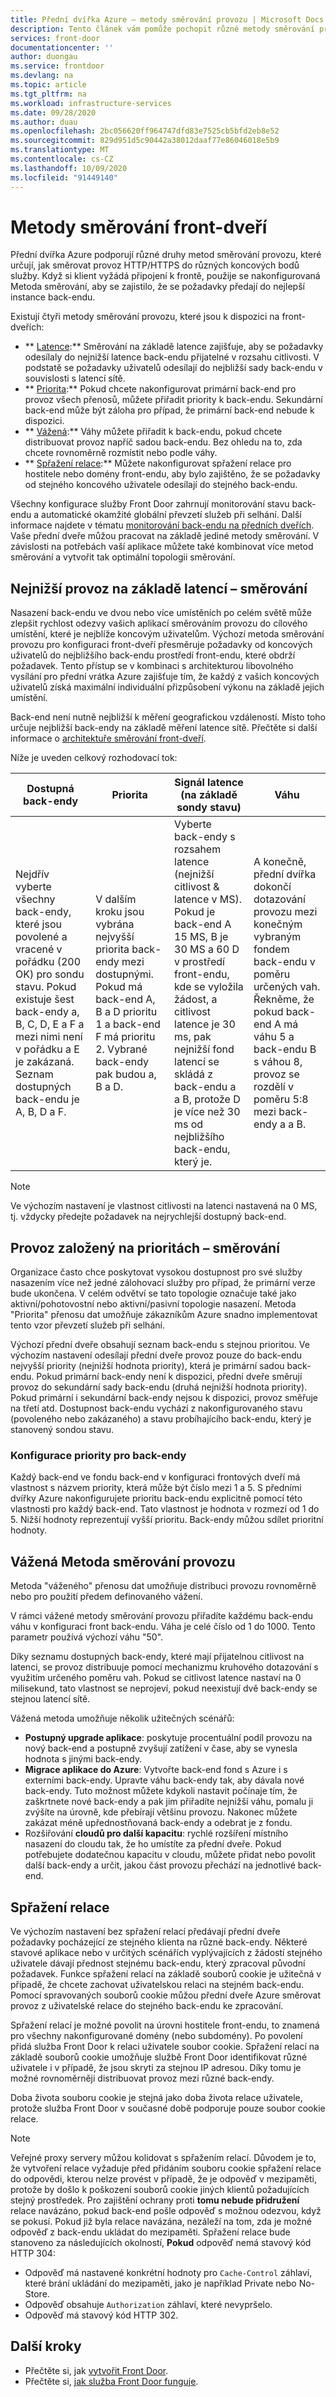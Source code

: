 ```yaml
---
title: Přední dvířka Azure – metody směrování provozu | Microsoft Docs
description: Tento článek vám pomůže pochopit různé metody směrování provozu používané předními dvířky.
services: front-door
documentationcenter: ''
author: duongau
ms.service: frontdoor
ms.devlang: na
ms.topic: article
ms.tgt_pltfrm: na
ms.workload: infrastructure-services
ms.date: 09/28/2020
ms.author: duau
ms.openlocfilehash: 2bc056620ff964747dfd83e7525cb5bfd2eb8e52
ms.sourcegitcommit: 829d951d5c90442a38012daaf77e86046018e5b9
ms.translationtype: MT
ms.contentlocale: cs-CZ
ms.lasthandoff: 10/09/2020
ms.locfileid: "91449140"
---
```

# <a name="front-door-routing-methods"></a>Metody směrování front-dveří

Přední dvířka Azure podporují různé druhy metod směrování provozu, které určují, jak směrovat provoz HTTP/HTTPS do různých koncových bodů služby. Když si klient vyžádá připojení k frontě, použije se nakonfigurovaná Metoda směrování, aby se zajistilo, že se požadavky předají do nejlepší instance back-endu. 

Existují čtyři metody směrování provozu, které jsou k dispozici na front-dveřích:

* ** [Latence](#latency):** Směrování na základě latence zajišťuje, aby se požadavky odesílaly do nejnižší latence back-endu přijatelné v rozsahu citlivosti. V podstatě se požadavky uživatelů odesílají do nejbližší sady back-endu v souvislosti s latencí sítě.
* ** [Priorita](#priority):** Pokud chcete nakonfigurovat primární back-end pro provoz všech přenosů, můžete přiřadit priority k back-endu. Sekundární back-end může být záloha pro případ, že primární back-end nebude k dispozici.
* ** [Vážená](#weighted):** Váhy můžete přiřadit k back-endu, pokud chcete distribuovat provoz napříč sadou back-endu. Bez ohledu na to, zda chcete rovnoměrně rozmístit nebo podle váhy.
* ** [Spřažení relace](#affinity):** Můžete nakonfigurovat spřažení relace pro hostitele nebo domény front-endu, aby bylo zajištěno, že se požadavky od stejného koncového uživatele odesílají do stejného back-endu.

Všechny konfigurace služby Front Door zahrnují monitorování stavu back-endu a automatické okamžité globální převzetí služeb při selhání. Další informace najdete v tématu [monitorování back-endu na předních dveřích](front-door-health-probes.md). Vaše přední dveře můžou pracovat na základě jediné metody směrování. V závislosti na potřebách vaší aplikace můžete také kombinovat více metod směrování a vytvořit tak optimální topologii směrování.

## <a name="lowest-latencies-based-traffic-routing"></a><a name = "latency"></a>Nejnižší provoz na základě latencí – směrování

Nasazení back-endu ve dvou nebo více umístěních po celém světě může zlepšit rychlost odezvy vašich aplikací směrováním provozu do cílového umístění, které je nejblíže koncovým uživatelům. Výchozí metoda směrování provozu pro konfiguraci front-dveří přesměruje požadavky od koncových uživatelů do nejbližšího back-endu prostředí front-endu, které obdrží požadavek. Tento přístup se v kombinaci s architekturou libovolného vysílání pro přední vrátka Azure zajišťuje tím, že každý z vašich koncových uživatelů získá maximální individuální přizpůsobení výkonu na základě jejich umístění.

Back-end není nutně nejbližší k měření geografickou vzdáleností. Místo toho určuje nejbližší back-endy na základě měření latence sítě. Přečtěte si další informace o [architektuře směrování front-dveří](front-door-routing-architecture.md). 

Níže je uveden celkový rozhodovací tok:

| Dostupná back-endy | Priorita | Signál latence (na základě sondy stavu) | Váhu |
|-------------| ----------- | ----------- | ----------- |
| Nejdřív vyberte všechny back-endy, které jsou povolené a vracené v pořádku (200 OK) pro sondu stavu. Pokud existuje šest back-endy a, B, C, D, E a F a mezi nimi není v pořádku a E je zakázaná. Seznam dostupných back-endu je A, B, D a F.  | V dalším kroku jsou vybrána nejvyšší priorita back-endy mezi dostupnými. Pokud má back-end A, B a D prioritu 1 a back-end F má prioritu 2. Vybrané back-endy pak budou a, B a D.| Vyberte back-endy s rozsahem latence (nejnižší citlivost & latence v MS). Pokud je back-end A 15 MS, B je 30 MS a 60 D v prostředí front-endu, kde se vyložila žádost, a citlivost latence je 30 ms, pak nejnižší fond latencí se skládá z back-endu a a B, protože D je více než 30 ms od nejbližšího back-endu, který je. | A konečně, přední dvířka dokončí dotazování provozu mezi konečným vybraným fondem back-endu v poměru určených vah. Řekněme, že pokud back-end A má váhu 5 a back-endu B s váhou 8, provoz se rozdělí v poměru 5:8 mezi back-endy a a B. |

>[!NOTE]
> Ve výchozím nastavení je vlastnost citlivosti na latenci nastavená na 0 MS, tj. vždycky předejte požadavek na nejrychlejší dostupný back-end.

## <a name="priority-based-traffic-routing"></a><a name = "priority"></a>Provoz založený na prioritách – směrování

Organizace často chce poskytovat vysokou dostupnost pro své služby nasazením více než jedné zálohovací služby pro případ, že primární verze bude ukončena. V celém odvětví se tato topologie označuje také jako aktivní/pohotovostní nebo aktivní/pasivní topologie nasazení. Metoda "Priorita" přenosu dat umožňuje zákazníkům Azure snadno implementovat tento vzor převzetí služeb při selhání.

Výchozí přední dveře obsahují seznam back-endu s stejnou prioritou. Ve výchozím nastavení odesílají přední dveře provoz pouze do back-endu nejvyšší priority (nejnižší hodnota priority), která je primární sadou back-endu. Pokud primární back-endy není k dispozici, přední dveře směrují provoz do sekundární sady back-endu (druhá nejnižší hodnota priority). Pokud primární i sekundární back-endy nejsou k dispozici, provoz směřuje na třetí atd. Dostupnost back-endu vychází z nakonfigurovaného stavu (povoleného nebo zakázaného) a stavu probíhajícího back-endu, který je stanovený sondou stavu.

### <a name="configuring-priority-for-backends"></a>Konfigurace priority pro back-endy

Každý back-end ve fondu back-end v konfiguraci frontových dveří má vlastnost s názvem priority, která může být číslo mezi 1 a 5. S předními dvířky Azure nakonfigurujete prioritu back-endu explicitně pomocí této vlastnosti pro každý back-end. Tato vlastnost je hodnota v rozmezí od 1 do 5. Nižší hodnoty reprezentují vyšší prioritu. Back-endy můžou sdílet prioritní hodnoty.

## <a name="weighted-traffic-routing-method"></a><a name = "weighted"></a>Vážená Metoda směrování provozu
Metoda "váženého" přenosu dat umožňuje distribuci provozu rovnoměrně nebo pro použití předem definovaného vážení.

V rámci vážené metody směrování provozu přiřadíte každému back-endu váhu v konfiguraci front back-endu. Váha je celé číslo od 1 do 1000. Tento parametr používá výchozí váhu "50".

Díky seznamu dostupných back-endy, které mají přijatelnou citlivost na latenci, se provoz distribuuje pomocí mechanizmu kruhového dotazování s využitím určeného poměru vah. Pokud se citlivost latence nastaví na 0 milisekund, tato vlastnost se neprojeví, pokud neexistují dvě back-endy se stejnou latencí sítě. 

Vážená metoda umožňuje několik užitečných scénářů:

* **Postupný upgrade aplikace**: poskytuje procentuální podíl provozu na nový back-end a postupně zvyšují zatížení v čase, aby se vynesla hodnota s jinými back-endy.
* **Migrace aplikace do Azure**: Vytvořte back-end fond s Azure i s externími back-endy. Upravte váhu back-endy tak, aby dávala nové back-endy. Tuto možnost můžete kdykoli nastavit počínaje tím, že zaškrtnete nové back-endy a pak jim přiřadíte nejnižší váhu, pomalu ji zvýšíte na úrovně, kde přebírají většinu provozu. Nakonec můžete zakázat méně upřednostňovaná back-endy a odebrat je z fondu.  
* Rozšiřování **cloudů pro další kapacitu**: rychlé rozšíření místního nasazení do cloudu tak, že ho umístíte za přední dveře. Pokud potřebujete dodatečnou kapacitu v cloudu, můžete přidat nebo povolit další back-endy a určit, jakou část provozu přechází na jednotlivé back-end.

## <a name="session-affinity"></a><a name = "affinity"></a>Spřažení relace
Ve výchozím nastavení bez spřažení relací předávají přední dveře požadavky pocházející ze stejného klienta na různé back-endy. Některé stavové aplikace nebo v určitých scénářích vyplývajících z žádostí stejného uživatele dávají přednost stejnému back-endu, který zpracoval původní požadavek. Funkce spřažení relací na základě souborů cookie je užitečná v případě, že chcete zachovat uživatelskou relaci na stejném back-endu. Pomocí spravovaných souborů cookie můžou přední dveře Azure směrovat provoz z uživatelské relace do stejného back-endu ke zpracování.

Spřažení relací je možné povolit na úrovni hostitele front-endu, to znamená pro všechny nakonfigurované domény (nebo subdomény). Po povolení přidá služba Front Door k relaci uživatele soubor cookie. Spřažení relací na základě souborů cookie umožňuje službě Front Door identifikovat různé uživatele i v případě, že jsou skryti za stejnou IP adresou. Díky tomu je možné rovnoměrněji distribuovat provoz mezi různé back-endy.

Doba života souboru cookie je stejná jako doba života relace uživatele, protože služba Front Door v současné době podporuje pouze soubor cookie relace. 

> [!NOTE]
> Veřejné proxy servery můžou kolidovat s spřažením relací. Důvodem je to, že vytvoření relace vyžaduje před přidáním souboru cookie spřažení relace do odpovědi, kterou nelze provést v případě, že je odpověď v mezipaměti, protože by došlo k poškození souborů cookie jiných klientů požadujících stejný prostředek. Pro zajištění ochrany proti **tomu nebude přidružení** relace navázáno, pokud back-end pošle odpověď s možnou odezvou, když se pokusí. Pokud již byla relace navázána, nezáleží na tom, zda je možné odpověď z back-endu ukládat do mezipaměti.
> Spřažení relace bude stanoveno za následujících okolností, **Pokud** odpověď nemá stavový kód HTTP 304:
> - Odpověď má nastavené konkrétní hodnoty pro ```Cache-Control``` záhlaví, které brání ukládání do mezipaměti, jako je například Private nebo No-Store.
> - Odpověď obsahuje ```Authorization``` záhlaví, které nevypršelo.
> - Odpověď má stavový kód HTTP 302.

## <a name="next-steps"></a>Další kroky

- Přečtěte si, jak [vytvořit Front Door](quickstart-create-front-door.md).
- Přečtěte si, [jak služba Front Door funguje](front-door-routing-architecture.md).
